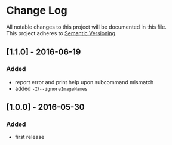 # Change Log
All notable changes to this project will be documented in this file.  
This project adheres to [Semantic Versioning](http://semver.org/).

## [1.1.0] - 2016-06-19
### Added
- report error and print help upon subcommand mismatch
- added `-I`/`--ignoreImageNames`

## [1.0.0] - 2016-05-30
### Added
- first release
